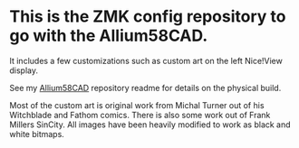 # This is the ZMK config repository to go with the Allium58CAD.  

It includes a few customizations such as custom art on the left Nice!View display. 

See my [Allium58CAD](https://github.com/zxku/Allium58CAD) repository readme for details on the physical build. 

Most of the custom art is original work from Michal Turner out of his Witchblade and Fathom comics. 
There is also some work out of Frank Millers SinCity. All images have been heavily modified to work as black and white bitmaps.

